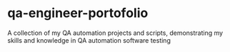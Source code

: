 # qa-engineer-portofolio
A collection of my QA automation projects and scripts, demonstrating my skills and knowledge in QA automation software testing

